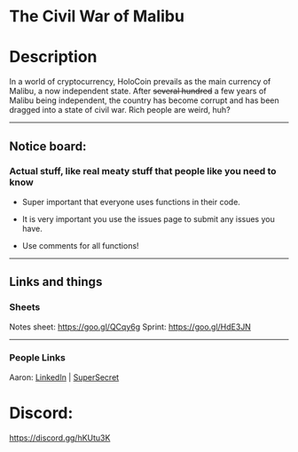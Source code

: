 # The Civil War of Malibu 
# Description
In a world of cryptocurrency, HoloCoin prevails as the main currency of Malibu, a now independent state. After ~~several hundred~~ a few years of Malibu being independent, the country has become corrupt and has been dragged into a state of civil war. Rich people are weird, huh?

***

## Notice board:

### Actual stuff, like real meaty stuff that people like you need to know

- Super important that everyone uses functions in their code.

- It is very important you use the issues page to submit any issues you have.

- Use comments for all functions!

***

## Links and things
### Sheets
Notes sheet: https://goo.gl/QCqy6g
Sprint: https://goo.gl/HdE3JN

***

### People Links 

Aaron: [LinkedIn](https://www.linkedin.com/in/aaron-m-15689b94/) | [SuperSecret](https://www.youtube.com/watch?v=dQw4w9WgXcQ)

# Discord:
https://discord.gg/hKUtu3K
